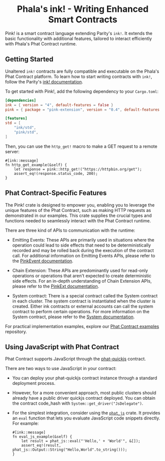 <h1 align="center">Phala's ink! - Writing Enhanced Smart Contracts</h1>

Pink! is a smart contract language extending Parity's `ink!`. It extends the basic functionality with additional features, tailored to interact efficiently with Phala's Phat Contract runtime.

## Getting Started

Unaltered `ink!` contracts are fully compatible and executable on the Phala's Phat Contract platform. To learn how to start writing contracts with `ink!`, follow the Parity's [ink! documentation](https://paritytech.github.io/ink-docs/).

To get started with Pink!, add the following dependency to your `Cargo.toml`:

```toml
[dependencies]
ink = { version = "4", default-features = false }
pink = { package = "pink-extension", version = "0.4", default-features = false }

[features]
std = [
    "ink/std",
    "pink/std",
]
```

Then, you can use the `http_get!` macro to make a GET request to a remote server:

```ignore
#[ink::message]
fn http_get_example(&self) {
    let response = pink::http_get!("https://httpbin.org/get");
    assert_eq!(response.status_code, 200);
}
```

## Phat Contract-Specific Features

The Pink! crate is designed to empower you, enabling you to leverage the unique features of the Phat Contract, such as making HTTP requests as demonstrated in our examples. This crate supplies the crucial types and functions needed to seamlessly interact with the Phat Contract runtime.

There are three kind of APIs to communication with the runtime:

-   Emitting Events:
    These APIs are primarily used in situations where the operation could lead to side effects that need to be deterministically recorded and may be rolled back during the execution of the contract call. For additional information on Emitting Events APIs, please refer to the [PinkEvent documentation](crate::PinkEvent).

-   Chain Extension:
    These APIs are predominantly used for read-only operations or operations that aren't expected to create deterministic side effects. For an in-depth understanding of Chain Extension APIs, please refer to the [PinkExt documentation](crate::chain_extension::PinkExtBackend).

-   System contract:
    There is a special contract called the System contract in each cluster. The system contract is instantiated when the cluster is created. Either ink contracts or external accounts can call the system contract to perform certain operations. For more information on the System contract, please refer to the [System documentation](crate::system::SystemForDoc).

For practical implementation examples, explore our [Phat Contract examples](https://github.com/Phala-Network/phat-contract-examples) repository.

## Using JavaScript with Phat Contract

Phat Contract supports JavaScript through the [phat-quickjs](https://github.com/Phala-Network/phat-quickjs) contract.

There are two ways to use JavaScript in your contract:

-   You can deploy your phat-quickjs contract instance through a standard deployment process.

-   However, for a more convenient approach, most public clusters should already have a public driver quickjs contract deployed. You can obtain the contract code_hash with `System::get_driver("JsDelegate")`.

-   For the simplest integration, consider using the [`phat_js`](https://docs.rs/phat_js/) crate. It provides an `eval` function that lets you evaluate JavaScript code snippets directly.
    For example:
    ```ignore
    #[ink::message]
    fn eval_js_example(&self) {
        let result = phat_js::eval("'Hello,' + 'World'", &[]);
        assert_eq!(result, phat_js::Output::String("Hello,World".to_string()));
    }
    ```
